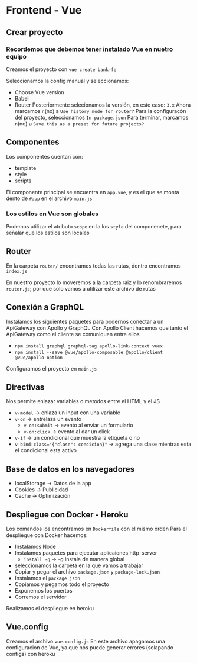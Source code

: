 # Frontend - Vue

## Crear proyecto
### Recordemos que debemos tener instalado Vue en nuetro equipo
Creamos el proyecto con `vue create bank-fe`

Seleccionamos la config manual y seleccionamos:
* Choose Vue version
* Babel
* Router
Posteriormente selecionamos la versión, en este caso: `3.x`
Ahora marcamos `n`(no) a `Use history mode for router?`
Para la configuracón del proyecto, seleccionamos `In package.json`
Para terminar, marcamos `n`(no) a `Save this as a preset for future projects?`

## Componentes
Los componentes cuentan con:
* template
* style
* scripts

El componente principal se encuentra en `app.vue`, y es el que se monta dento de `#app` en el archivo `main.js`

### Los estilos en Vue son globales
Podemos utilizar el atributo `scope` en la los `style` del componenete, para señalar que los estilos son locales

## Router
En la carpeta `router/` encontramos todas las rutas, dentro encontramos `index.js`

En nuestro proyecto lo moveremos a la carpeta raiz y lo renombraremos `router.js`; por que solo vamos a utilizar este archivo de rutas

## Conexión a GraphQL
Instalamos los siguientes paquetes para podernos conectar a un ApiGateway con Apollo y GraphQL
Con Apollo Client hacemos que tanto el ApiGateway como el cliente se comuniquen entre ellos
* `npm install graphql graphql-tag apollo-link-context vuex`
* `npm install --save @vue/apollo-composable @apollo/client @vue/apollo-option`

Configuramos el proyecto en `main.js`

## Directivas
Nos permite enlazar variables o metodos entre el HTML y el JS
* `v-model` -> enlaza un input con una variable
* `v-on`    -> entrelaza un evento
    * `v-on:submit` -> evento al enviar un formulario
    * `v-on:click`  -> evento al dar un click
* `v-if`    -> un condicional que muestra la etiqueta o no
* `v-bind:class="{"clase": condicion}"`    -> agrega una clase mientras esta el condicional esta activo

## Base de datos en los navegadores
* localStorage  -> Datos de la app
* Cookies       -> Publicidad
* Cache         -> Optimización

## Despliegue con Docker - Heroku
Los comandos los encontramos en `Dockerfile` con el mismo orden
Para el despliegue con Docker hacemos:
* Instalamos Node
* Instalamos paquetes para ejecutar aplicaiones http-server
    * `install -g` -> -g instala de manera global
* seleccionamos la carpeta en la que vamos a trabajar
* Copiar y pegar el archivo `package.json` y `package-lock.json`
* Instalamos el `package.json`
* Copiamos y pegamos todo el proyecto
* Exponemos los puertos
* Corremos el servidor

Realizamos el despliegue en heroku

## Vue.config
Creamos el archivo `vue.config.js`
En este archivo apagamos una configuracion de Vue, ya que nos puede generar errores (solapando configs) con heroku 